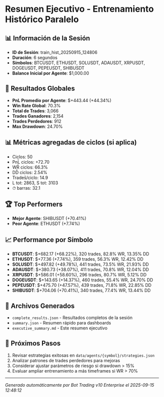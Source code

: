 # Resumen Ejecutivo - Entrenamiento Histórico Paralelo

## 📊 Información de la Sesión
- **ID de Sesión**: train_hist_20250915_124806
- **Duración**: 6 segundos
- **Símbolos**: BTCUSDT, ETHUSDT, SOLUSDT, ADAUSDT, XRPUSDT, DOGEUSDT, PEPEUSDT, SHIBUSDT
- **Balance Inicial por Agente**: $1,000.00

## 🎯 Resultados Globales
- **PnL Promedio por Agente**: $+443.44 (+44.34%)
- **Win Rate Global**: 70.3%
- **Total de Trades**: 3,066
- **Trades Ganadores**: 2,154
- **Trades Perdedores**: 912
- **Max Drawdown**: 24.70%

## 📊 Métricas agregadas de ciclos (si aplica)
- Ciclos: 50
- PnL̄ ciclos: +72.70
- WR̄ ciclos: 66.3%
- DD̄ ciclos: 2.54%
- Trades̄/ciclo: 14.9
- L tot: 2863, S tot: 3103
- ⏱̄ barras: 32.1


## 🏆 Top Performers
- **Mejor Agente**: SHIBUSDT (+70.41%)
- **Peor Agente**: ETHUSDT (+7.74%)

## 📈 Performance por Símbolo
- **BTCUSDT**: $+682.17 (+68.22%), 320 trades, 82.8% WR, 13.35% DD
- **ETHUSDT**: $+77.36 (+7.74%), 359 trades, 56.3% WR, 12.42% DD
- **SOLUSDT**: $+497.82 (+49.78%), 441 trades, 73.5% WR, 21.93% DD
- **ADAUSDT**: $+380.73 (+38.07%), 411 trades, 70.8% WR, 12.04% DD
- **XRPUSDT**: $+586.01 (+58.60%), 296 trades, 80.7% WR, 5.12% DD
- **DOGEUSDT**: $+143.65 (+14.37%), 460 trades, 55.4% WR, 24.70% DD
- **PEPEUSDT**: $+475.70 (+47.57%), 439 trades, 71.8% WR, 22.85% DD
- **SHIBUSDT**: $+704.06 (+70.41%), 340 trades, 77.4% WR, 13.44% DD

## 📁 Archivos Generados
- `complete_results.json` - Resultados completos de la sesión
- `summary.json` - Resumen rápido para dashboards
- `executive_summary.md` - Este resumen ejecutivo

## 🎯 Próximos Pasos
1. Revisar estrategias exitosas en `data/agents/{symbol}/strategies.json`
2. Analizar patrones de trades perdedores para mejoras
3. Considerar ajustar parámetros de riesgo si drawdown > 15%
4. Evaluar ampliar entrenamiento a más timeframes si WR > 70%

---
*Generado automáticamente por Bot Trading v10 Enterprise el 2025-09-15 12:48:12*
